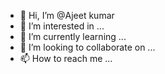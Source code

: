 - 👋 Hi, I’m @Ajeet kumar
- 👀 I’m interested in ...
- 🌱 I’m currently learning ...
- 💞️ I’m looking to collaborate on ...
- 📫 How to reach me ...

<!---
Aryandesire/Aryandesire is a ✨ special ✨ repository because its `README.md` (this file) appears on your GitHub profile.
You can click the Preview link to take a look at your changes.
--->
